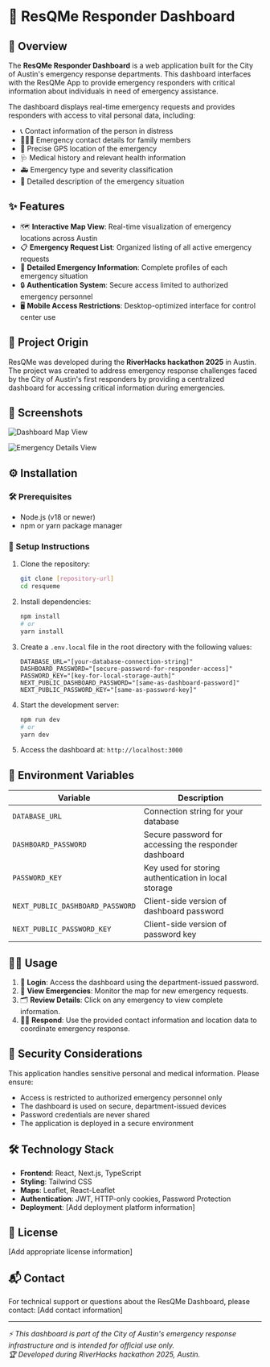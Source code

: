 # 🚨 ResQMe Responder Dashboard

## 🧭 Overview

The **ResQMe Responder Dashboard** is a web application built for the City of Austin's emergency response departments. This dashboard interfaces with the ResQMe App to provide emergency responders with critical information about individuals in need of emergency assistance.

The dashboard displays real-time emergency requests and provides responders with access to vital personal data, including:

- 📞 Contact information of the person in distress
- 👨‍👩‍👧 Emergency contact details for family members
- 📍 Precise GPS location of the emergency
- 🩺 Medical history and relevant health information
- 🚑 Emergency type and severity classification
- 📝 Detailed description of the emergency situation

## ✨ Features

- 🗺️ **Interactive Map View**: Real-time visualization of emergency locations across Austin
- 📋 **Emergency Request List**: Organized listing of all active emergency requests
- 🔎 **Detailed Emergency Information**: Complete profiles of each emergency situation
- 🔒 **Authentication System**: Secure access limited to authorized emergency personnel
- 🖥️ **Mobile Access Restrictions**: Desktop-optimized interface for control center use

## 🏁 Project Origin

ResQMe was developed during the **RiverHacks hackathon 2025** in Austin. The project was created to address emergency response challenges faced by the City of Austin's first responders by providing a centralized dashboard for accessing critical information during emergencies.

## 📸 Screenshots

![Dashboard Map View](https://github.com/user-attachments/assets/ce5566ba-a3fb-4c15-bd05-b68b3c16409b)

![Emergency Details View](https://github.com/user-attachments/assets/7705e760-d020-4671-80c6-6306e58318a7)

## ⚙️ Installation

### 🛠️ Prerequisites

- Node.js (v18 or newer)
- npm or yarn package manager

### 🚀 Setup Instructions

1. Clone the repository:
   ```bash
   git clone [repository-url]
   cd resqueme
   ```

2. Install dependencies:
   ```bash
   npm install
   # or
   yarn install
   ```

3. Create a `.env.local` file in the root directory with the following values:
   ```env
   DATABASE_URL="[your-database-connection-string]"
   DASHBOARD_PASSWORD="[secure-password-for-responder-access]"
   PASSWORD_KEY="[key-for-local-storage-auth]"
   NEXT_PUBLIC_DASHBOARD_PASSWORD="[same-as-dashboard-password]"
   NEXT_PUBLIC_PASSWORD_KEY="[same-as-password-key]"
   ```

4. Start the development server:
   ```bash
   npm run dev
   # or
   yarn dev
   ```

5. Access the dashboard at: `http://localhost:3000`

## 📄 Environment Variables

| Variable | Description |
|----------|-------------|
| `DATABASE_URL` | Connection string for your database |
| `DASHBOARD_PASSWORD` | Secure password for accessing the responder dashboard |
| `PASSWORD_KEY` | Key used for storing authentication in local storage |
| `NEXT_PUBLIC_DASHBOARD_PASSWORD` | Client-side version of dashboard password |
| `NEXT_PUBLIC_PASSWORD_KEY` | Client-side version of password key |

## 🧑‍💻 Usage

1. 🔐 **Login**: Access the dashboard using the department-issued password.
2. 📡 **View Emergencies**: Monitor the map for new emergency requests.
3. 🗂️ **Review Details**: Click on any emergency to view complete information.
4. 🏃‍♂️ **Respond**: Use the provided contact information and location data to coordinate emergency response.

## 🔐 Security Considerations

This application handles sensitive personal and medical information. Please ensure:

- Access is restricted to authorized emergency personnel only
- The dashboard is used on secure, department-issued devices
- Password credentials are never shared
- The application is deployed in a secure environment

## 🛠️ Technology Stack

- **Frontend**: React, Next.js, TypeScript
- **Styling**: Tailwind CSS
- **Maps**: Leaflet, React-Leaflet
- **Authentication**: JWT, HTTP-only cookies, Password Protection
- **Deployment**: [Add deployment platform information]

## 📜 License

[Add appropriate license information]

## 📬 Contact

For technical support or questions about the ResQMe Dashboard, please contact:
[Add contact information]

---

*⚡ This dashboard is part of the City of Austin's emergency response infrastructure and is intended for official use only.*  
*🏆 Developed during RiverHacks hackathon 2025, Austin.*
